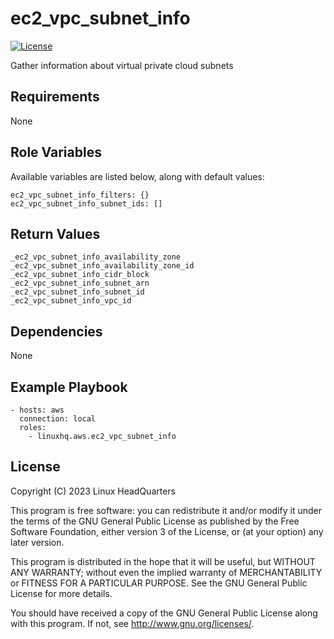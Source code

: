 # ec2\_vpc\_subnet\_info

[![License](https://img.shields.io/badge/license-GPLv3-lightgreen)](https://www.gnu.org/licenses/gpl-3.0.en.html#license-text)

Gather information about virtual private cloud subnets

## Requirements

None

## Role Variables

Available variables are listed below, along with default values:

    ec2_vpc_subnet_info_filters: {}
    ec2_vpc_subnet_info_subnet_ids: []

## Return Values

    _ec2_vpc_subnet_info_availability_zone
    _ec2_vpc_subnet_info_availability_zone_id
    _ec2_vpc_subnet_info_cidr_block
    _ec2_vpc_subnet_info_subnet_arn
    _ec2_vpc_subnet_info_subnet_id
    _ec2_vpc_subnet_info_vpc_id

## Dependencies

None

## Example Playbook

    - hosts: aws
      connection: local
      roles:
        - linuxhq.aws.ec2_vpc_subnet_info

## License

Copyright (C) 2023 Linux HeadQuarters

This program is free software: you can redistribute it and/or modify
it under the terms of the GNU General Public License as published by
the Free Software Foundation, either version 3 of the License, or
(at your option) any later version.

This program is distributed in the hope that it will be useful,
but WITHOUT ANY WARRANTY; without even the implied warranty of
MERCHANTABILITY or FITNESS FOR A PARTICULAR PURPOSE. See the
GNU General Public License for more details.

You should have received a copy of the GNU General Public License
along with this program. If not, see <http://www.gnu.org/licenses/>.
